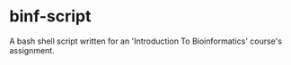 # binf-script
A bash shell script written for an 'Introduction To Bioinformatics' course's assignment.

